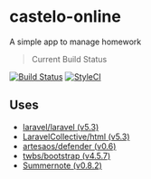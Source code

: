# castelo-online
A simple app to manage homework

> Current Build Status

[![Build Status](https://travis-ci.org/JaoNoctus/castelo-online.svg)](https://travis-ci.org/JaoNoctus/castelo-online)
[![StyleCI](https://styleci.io/repos/54727103/shield)](https://styleci.io/repos/54727103)

## Uses
- [laravel/laravel (v5.3)](https://github.com/laravel/laravel)
- [LaravelCollective/html (v5.3)](https://github.com/LaravelCollective/html)
- [artesaos/defender (v0.6)](https://github.com/artesaos/defender)
- [twbs/bootstrap (v4.5.7)](https://github.com/twbs/bootstrap)
- [Summernote (v0.8.2)](https://github.com/summernote/summernote)
